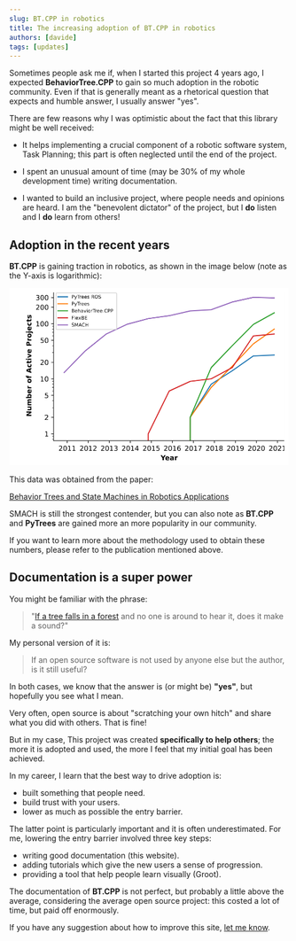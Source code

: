 ```yaml
---
slug: BT.CPP in robotics
title: The increasing adoption of BT.CPP in robotics
authors: [davide]
tags: [updates]
---
```


Sometimes people ask me if, when I started this project 4 years ago,
I expected **BehaviorTree.CPP** to gain so much adoption in the robotic community.
Even if that is generally meant as a rhetorical question that expects and humble answer,
I usually answer "yes". 

There are few reasons why I was optimistic about the fact that this
library might be well received:

- It helps implementing a crucial component of a robotic software system,
Task Planning; this part is often neglected until the end of the project.

- I spent an unusual amount of time (may be 30% of my whole development time)
writing documentation.

- I wanted to build an inclusive project, where people needs and opinions are heard.
I am the "benevolent dictator" of the project, but I **do** listen and I **do** learn from others!

## Adoption in the recent years

**BT.CPP** is gaining traction in robotics, as shown in the image
below (note as the Y-axis is logarithmic):

![adoption](adoption.png)

This data was obtained from the paper:

 [Behavior Trees and State Machines in Robotics Applications](https://arxiv.org/abs/2208.04211)

SMACH is still the strongest contender,
but you can also note as **BT.CPP** and **PyTrees** are gained more
an more popularity in our community.

If you want to learn more about the 
methodology used to obtain these numbers, 
please refer to the publication mentioned above.

## Documentation is a super power

You might be familiar with the phrase:

>"[If a tree falls in a forest](https://en.wikipedia.org/wiki/If_a_tree_falls_in_a_forest)
and no one is around to hear it, does it make a sound?"

My personal version of it is:

> If an open source software is not used by anyone else but the author, is it still useful?

In both cases, we know that the answer is (or might be) **"yes"**, but hopefully you see what I mean.

Very often, open source is about "scratching your own hitch" and share what you did with others. That is fine!

But in my case, This project was created **specifically to help others**; the more it is adopted and used, the more
I feel that my initial goal has been achieved.

In my career, I learn that the best way to drive adoption is:

- built something that people need.
- build trust with your users.
- lower as much as possible the entry barrier.

The latter point is particularly important and it is often underestimated. 
For me, lowering the entry barrier involved three key steps:

- writing good documentation (this website).
- adding tutorials which give the new users a sense of progression.
- providing a tool that help people learn visually (Groot).

The documentation of **BT.CPP** is not perfect, but probably a little above the average,
considering the average open source project: this costed a lot of time, but paid off enormously.

If you have any suggestion about how to improve this site, 
[let me know](https://github.com/BehaviorTree/btcpp_website/issues).